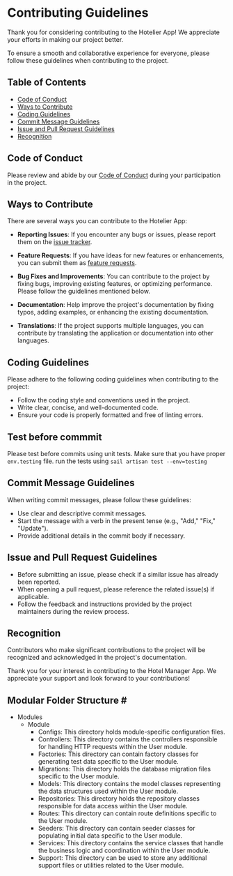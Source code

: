 # Contributing Guidelines

Thank you for considering contributing to the Hotelier App! We appreciate your efforts in making our project better.

To ensure a smooth and collaborative experience for everyone, please follow these guidelines when contributing to the project.

## Table of Contents

-   [Code of Conduct](#code-of-conduct)
-   [Ways to Contribute](#ways-to-contribute)
-   [Coding Guidelines](#coding-guidelines)
-   [Commit Message Guidelines](#commit-message-guidelines)
-   [Issue and Pull Request Guidelines](#issue-and-pull-request-guidelines)
-   [Recognition](#recognition)

## Code of Conduct

Please review and abide by our [Code of Conduct](CODE_OF_CONDUCT.md) during your participation in the project.

## Ways to Contribute

There are several ways you can contribute to the Hotelier App:

- **Reporting Issues**: If you encounter any bugs or issues, please report them on the [issue tracker](https://github.com/ajithnow/hotel-manager-laravel/issues).

- **Feature Requests**: If you have ideas for new features or enhancements, you can submit them as [feature requests](https://github.com/ajithnow/hotel-manager-laravel/issues).

-   **Bug Fixes and Improvements**: You can contribute to the project by fixing bugs, improving existing features, or optimizing performance. Please follow the guidelines mentioned below.

-   **Documentation**: Help improve the project's documentation by fixing typos, adding examples, or enhancing the existing documentation.

-   **Translations**: If the project supports multiple languages, you can contribute by translating the application or documentation into other languages.

## Coding Guidelines

Please adhere to the following coding guidelines when contributing to the project:

-   Follow the coding style and conventions used in the project.
-   Write clear, concise, and well-documented code.
-   Ensure your code is properly formatted and free of linting errors.

## Test before commmit
Please test before commits using unit tests. Make sure that you have proper `env.testing` file.
run the tests using
    `sail artisan test --env=testing`
## Commit Message Guidelines

When writing commit messages, please follow these guidelines:

-   Use clear and descriptive commit messages.
-   Start the message with a verb in the present tense (e.g., "Add," "Fix," "Update").
-   Provide additional details in the commit body if necessary.

## Issue and Pull Request Guidelines

-   Before submitting an issue, please check if a similar issue has already been reported.
-   When opening a pull request, please reference the related issue(s) if applicable.
-   Follow the feedback and instructions provided by the project maintainers during the review process.

## Recognition

Contributors who make significant contributions to the project will be recognized and acknowledged in the project's documentation.

Thank you for your interest in contributing to the Hotel Manager App. We appreciate your support and look forward to your contributions!

## Modular Folder Structure <a name="contributing-modular-folder-structure">#</a>

-   Modules
    -   Module
        -   Configs: This directory holds module-specific configuration files.
        -   Controllers: This directory contains the controllers responsible for handling HTTP requests within the User module.
        -   Factories: This directory can contain factory classes for generating test data specific to the User module.
        -   Migrations: This directory holds the database migration files specific to the User module.
        -   Models: This directory contains the model classes representing the data structures used within the User module.
        -   Repositories: This directory holds the repository classes responsible for data access within the User module.
        -   Routes: This directory can contain route definitions specific to the User module.
        -   Seeders: This directory can contain seeder classes for populating initial data specific to the User module.
        -   Services: This directory contains the service classes that handle the business logic and coordination within the User module.
        -   Support: This directory can be used to store any additional support files or utilities related to the User module.
